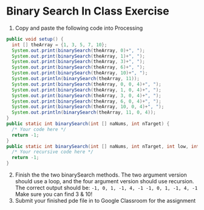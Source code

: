Binary Search In Class Exercise
===============================
1. Copy and paste the following code into Processing
```java
public void setup() {            
  int [] theArray = {1, 3, 5, 7, 10};           
  System.out.print(binarySearch(theArray, 0)+", ");            
  System.out.print(binarySearch(theArray, 1)+", ");            
  System.out.print(binarySearch(theArray, 3)+", ");            
  System.out.print(binarySearch(theArray, 6)+", ");            
  System.out.print(binarySearch(theArray, 10)+", ");            
  System.out.println(binarySearch(theArray, 11));          
  System.out.print(binarySearch(theArray, 0, 0, 4)+", ");            
  System.out.print(binarySearch(theArray, 1, 0, 4)+", ");            
  System.out.print(binarySearch(theArray, 3, 0, 4)+", ");            
  System.out.print(binarySearch(theArray, 6, 0, 4)+", ");            
  System.out.print(binarySearch(theArray, 10, 0, 4)+", ");            
  System.out.println(binarySearch(theArray, 11, 0, 4));
}      
public static int binarySearch(int [] naNums, int nTarget) {           
  /* Your code here */
  return -1;
}      
public static int binarySearch(int [] naNums, int nTarget, int low, int high) {           
  /* Your recursive code here */
  return -1;
}  
```
2. Finish the the two binarySearch methods. The two argument version should use a loop, and the four argument version should use recursion. The correct output should be: 
`-1, 0, 1, -1, 4, -1
-1, 0, 1, -1, 4, -1` 
Make sure you can find 3 & 10!
3. Submit your finished pde file in to Google Classroom for the assignment
